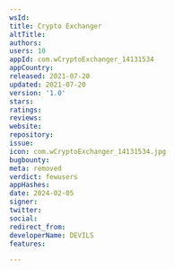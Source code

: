 ```yaml
---
wsId: 
title: Crypto Exchanger
altTitle: 
authors: 
users: 10
appId: com.wCryptoExchanger_14131534
appCountry: 
released: 2021-07-20
updated: 2021-07-20
version: '1.0'
stars: 
ratings: 
reviews: 
website: 
repository: 
issue: 
icon: com.wCryptoExchanger_14131534.jpg
bugbounty: 
meta: removed
verdict: fewusers
appHashes: 
date: 2024-02-05
signer: 
twitter: 
social: 
redirect_from: 
developerName: DEVILS
features: 

---
```


